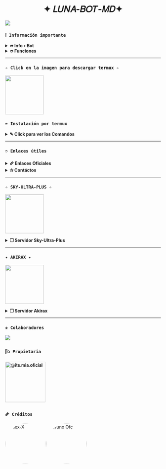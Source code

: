 <h1 align="center">✦ 𝐿𝑈𝑁𝐴-𝐵𝑂𝑇-𝑀𝐷✦</h1>

 <img src= "https://files.catbox.moe/g77xv3.png">
    </p>


### **`❕️ Información importante`**

<details>
 <summary><b> ➮ Info • Bot</b></summary>

* Este proyecto **no está afiliado de ninguna manera** con `WhatsApp`, `Inc. WhatsApp` es una marca registrada de `WhatsApp LLC`, y este bot es un **desarrollo independiente** que **no tiene ninguna relación oficial con la compañía**.
</details>

<details>
 <summary><b> ➮ Funciones</b></summary>

> Bot en desarrollo si presenta alguna falla reportar al creador para darle una solución óptima.

- [x] Interacción con voz y texto
- [x] Configuración de grupo
- [x] antidelete, antilink, antispam, etc
- [x] Bienvenida personalizada
- [x] Juegos, tictactoe, mate, etc
- [x] Chatbot (simsimi)
- [x] Chatbot (autoresponder)
- [x] Crear sticker de image/video/gif/url
- [x] SubBot (Jadibot)
- [x] Buscador Google
- [x] Juego RPG
- [x] Personalizar imagen del menú
- [x] Descarga de música y video De YT
- [ ] Otros

</details>

---

### **`✧ Click en la imagen para descargar termux ✧`**
<a
href="https://www.mediafire.com/file/llugt4zgj7g3n3u/com.termux_1020.apk/file"><img src="https://qu.ax/finc.jpg" height="125px"></a> 

### **`➮ Instalación por termux`**

<details>
 <summary><b> ✎ Click para ver los Comandos </b></summary>

### **❀ Instalación manual por termux**
> Nota: Copie y pegue los comandos en termux uno por uno.
```bash
termux-setup-storage
```

```bash
apt update && apt upgrade && pkg install -y git nodejs ffmpeg imagemagick yarn
```

```bash
git clone https://github.com/miaoficial02/Luna-bot-v1 && cd Luna-bot-v1
```

```bash
yarn install
```

```bash
npm install
```

```bash
npm update
```

```bash
npm start
```

> Si aparece (Y/I/N/O/D/Z) [default=N] ? use la letra "y" + "ENTER" para continuar con la instalación

### **🜸 Activar en caso de detenerse en termux**

> Si después de instalar el bot en Termux se detiene (pantalla en blanco, pérdida de conexión a Internet, reinicio del dispositivo), sigue estos pasos:

❒ Abre Termux y navega al directorio del bot:
   
   ```bash
    cd Luna-bot-v1
   ```

❒ Inicia el bot nuevamente:
  
   ```bash
    npm start
   ```

### **✰ Volverte owner del Bot**

> Si después de instalar el bot en Termux y iniciar la session del bot (deseas poner tu número es la lista de owner pon este comando:

   ```bash
    cd Luna-bot-v1 && nano settings.js
   ```

</details>

---
### **`➮ Enlaces útiles`**

<details>
 <summary><b> 🜸 Enlaces Oficiales </b></summary>

 * Canal Oficial  [`¡Click aquí!`](https://whatsapp.com/channel/0029VbBOqfT5q08ULqdpok3Z)
* Grupo Oficial [`¡Click aquí!`](https://chat.whatsapp.com/CS3lv0SdzqCJZoYflz0EsM)
* Canal Oficial 2 [`¡Click aquí!`](https://whatsapp.com/channel/0029Van1PcoFSAt50tWN4d0x)
</details>

<details>
<summary><b> ✰ Contáctos</b></summary>

* Correo: [`Aquí`](itss.mia.oficial@gmail.com)

</details>

---

### **`✧ SKY-ULTRA-PLUS ✧`**

<a
href="https://dash.skyultraplus.com/home"><img src="https://qu.ax/zFzXF.png" height="125px"></a>

<details>
 <summary><b> ❒ Servidor Sky-Ultra-Plus</b></summary>

* Dashboard : [`Dash`](https://dash.skyultraplus.com)
* Panel : [`Panel`](https://panel.skyultraplus.com)
* Canal de WhatsApp : [`Canal Sky`](https://whatsapp.com/channel/0029VakUvreFHWpyWUr4Jr0g)
* Comunidad : [`Aquí`](https://chat.whatsapp.com/JPwcXvPEUwlEOyjI3BpYys)
* Contacto : [`Gata Dios`](https://wa.me/message/B3KTM5XN2JMRD1)

</details>

---

### **`✦ AKIRAX ✦`**

<a
href="https://home.akirax.net"><img src="https://raw.githubusercontent.com/The-King-Destroy/Adiciones/main/Contenido/1748713078525.jpeg" height="125px"></a>

<details>
 <summary><b> ❒ Servidor Akirax</b></summary>

* Dashboard : [`Dash`](https://home.akirax.net)
* Panel : [`Panel`](https://console.akirax.net)
* Canal de WhatsApp : [`Aqui`](https://whatsapp.com/channel/0029VbBCchVDJ6H6prNYfz2z)
* Grupo Oficial : [`Aquí`](https://chat.whatsapp.com/JxSZTFJN9J20TnsH7KsKTA)

</details>

---

### **`❀ Colaboradores`**
<a href="https://github.com/The-King-Destroy/Yuki_Suou-Bot/graphs/contributors">
<img src="https://contrib.rocks/image?repo=The-King-Destroy/Yuki_Suou-Bot" /> 
</a>

### **`ᥫ᭡ Propietaria`**
<a
href="https://github.com/miaoficial02"><img src="https://github.com/miaoficial02.png" width="130" height="130" alt="
@𝐢𝐭𝐬.𝐦𝐢𝐚.𝐨𝐟𝐢𝐜𝐢𝐚𝐥"/></a>

### **`🜸 Créditos`**
<a href="https://github.com/DevAlexJs" style="display:inline-block; text-decoration: none;">
    <img src="https://github.com/DevAlexJs.png" width="130" height="130" alt="Alex-X" style="border-radius: 50%;"/>
</a>
<a href="https://github.com/BrunoSobrino" style="display:inline-block; margin-right: 10px; text-decoration: none;">
    <img src="https://github.com/BrunoSobrino.png" width="130" height="130" alt="Bruno Ofc" style="border-radius: 50%;"/>
</a>
